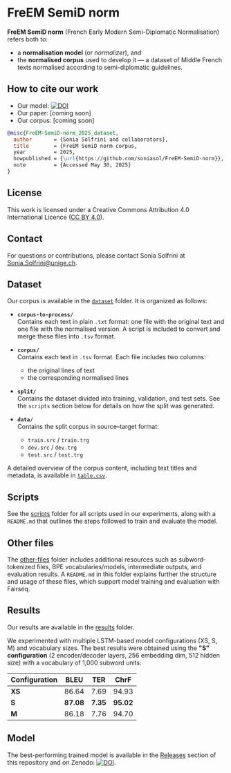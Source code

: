 # FreEM SemiD norm 

**FreEM SemiD norm** (French Early Modern Semi-Diplomatic Normalisation) refers both to:

- a **normalisation model** (or *normalizer*), and 
- the **normalised corpus** used to develop it — a dataset of Middle French texts normalised according to semi-diplomatic guidelines.

## How to cite our work

- Our model: [![DOI](https://zenodo.org/badge/DOI/10.5281/zenodo.15551750.svg)](https://doi.org/10.5281/zenodo.15551750)
- Our paper: [coming soon]
- Our corpus: [coming soon]

```bibtex
@misc{FreEM-SemiD-norm_2025_dataset,
  author       = {Sonia Solfrini and collaborators},
  title        = {FreEM SemiD norm corpus,
  year         = 2025,
  howpublished = {\url{https://github.com/soniasol/FreEM-SemiD-norm}},
  note         = {Accessed May 30, 2025}
}
```

## License

This work is licensed under a Creative Commons Attribution 4.0 International Licence ([CC BY 4.0](https://creativecommons.org/licenses/by/4.0/deed.en)).

## Contact

For questions or contributions, please contact Sonia Solfrini at Sonia.Solfrini@unige.ch.

## Dataset

Our corpus is available in the [`dataset`](https://github.com/soniasol/FreEM-SemiD-norm/tree/main/dataset) folder. It is organized as follows:

- **`corpus-to-process/`**  
  Contains each text in plain `.txt` format: one file with the original text and one file with the normalised version. A script is included to convert and merge these files into `.tsv` format.

- **`corpus/`**  
  Contains each text in `.tsv` format. Each file includes two columns:  
  - the original lines of text  
  - the corresponding normalised lines

- **`split/`**  
  Contains the dataset divided into training, validation, and test sets. See the `scripts` section below for details on how the split was generated.

- **`data/`**  
  Contains the split corpus in source–target format: 
  - `train.src` / `train.trg`  
  - `dev.src` / `dev.trg`  
  - `test.src` / `test.trg`

A detailed overview of the corpus content, including text titles and metadata, is available in [`table.csv`](https://github.com/soniasol/FreEM-SemiD-norm/tree/main/table.csv).

## Scripts

See the [scripts](https://github.com/soniasol/FreEM-SemiD-norm/tree/main/scripts) folder for all scripts used in our experiments, along with a `README.md` that outlines the steps followed to train and evaluate the model.

## Other files

The [other-files](https://github.com/soniasol/FreEM-SemiD-norm/tree/main/other-files) folder includes additional resources such as subword-tokenized files, BPE vocabularies/models, intermediate outputs, and evaluation results. A `README.md` in this folder explains further the structure and usage of these files, which support model training and evaluation with Fairseq.

## Results

Our results are available in the [results](https://github.com/soniasol/FreEM-SemiD-norm/tree/main/results) folder.

We experimented with multiple LSTM-based model configurations (XS, S, M) and vocabulary sizes. The best results were obtained using the **"S" configuration** (2 encoder/decoder layers, 256 embedding dim, 512 hidden size) with a vocabulary of 1,000 subword units:

| Configuration | BLEU  | TER   | ChrF   |
|---------------|-------|-------|--------|
| **XS**        | 86.64 | 7.69  | 94.93  |
| **S**         | **87.08** | **7.35** | **95.02** |
| **M**         | 86.18 | 7.76  | 94.70  |


## Model

The best-performing trained model is available in the [Releases](https://github.com/soniasol/FreEM-SemiD-norm/releases/tag/v1.0.0) section of this repository and on Zenodo: [![DOI](https://zenodo.org/badge/DOI/10.5281/zenodo.15551750.svg)](https://doi.org/10.5281/zenodo.15551750).
